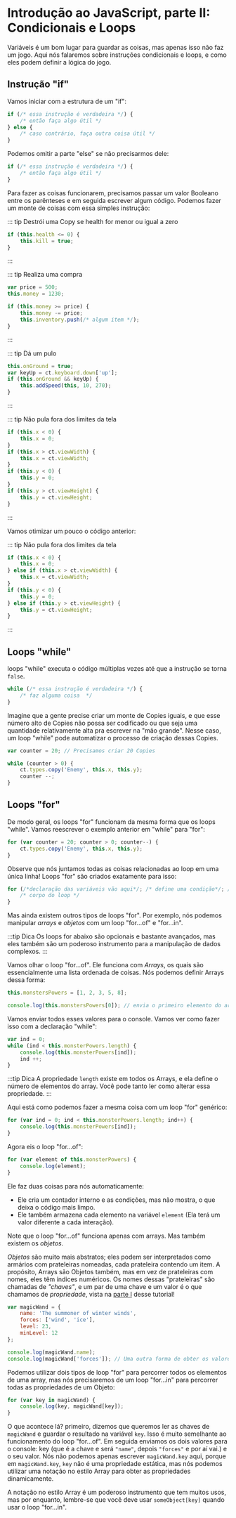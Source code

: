 # Introdução ao JavaScript, parte II: Condicionais e Loops

Variáveis é um bom lugar para guardar as coisas, mas apenas isso não faz um jogo. Aqui nós falaremos sobre instruções condicionais e loops, e como eles podem definir a lógica do jogo.

## Instrução "if"

Vamos iniciar com a estrutura de um "if":

```js
if (/* essa instrução é verdadeira */) {
    /* então faça algo útil */
} else {
    /* caso contrário, faça outra coisa útil */
}
```

Podemos omitir a parte "else" se não precisarmos dele:

```js
if (/* essa instrução é verdadeira */) {
    /* então faça algo útil */
}
```

Para fazer as coisas funcionarem, precisamos passar um valor Booleano entre os parênteses e em seguida escrever algum código. Podemos fazer um monte de coisas com essa simples instrução:

::: tip Destrói uma Copy se health for menor ou igual a zero
```js 
if (this.health <= 0) {
    this.kill = true;
}
```
:::

::: tip Realiza uma compra
```js 
var price = 500;
this.money = 1230;

if (this.money >= price) {
    this.money -= price;
    this.inventory.push(/* algum item */);
}
```
:::

::: tip Dá um pulo
```js 
this.onGround = true;
var keyUp = ct.keyboard.down['up'];
if (this.onGround && keyUp) {
    this.addSpeed(this, 10, 270);
}
```
:::

::: tip Não pula fora dos limites da tela
```js 
if (this.x < 0) {
    this.x = 0;
}
if (this.x > ct.viewWidth) {
    this.x = ct.viewWidth;
}
if (this.y < 0) {
    this.y = 0;
}
if (this.y > ct.viewHeight) {
    this.y = ct.viewHeight;
}
```
:::

Vamos otimizar um pouco o código anterior:

::: tip Não pula fora dos limites da tela
```js
if (this.x < 0) {
    this.x = 0;
} else if (this.x > ct.viewWidth) {
    this.x = ct.viewWidth;
}
if (this.y < 0) {
    this.y = 0;
} else if (this.y > ct.viewHeight) {
    this.y = ct.viewHeight;
}
```
:::

## Loops "while"

loops "while" executa o código múltiplas vezes até que a instrução se torna `false`.

```js 
while (/* essa instrução é verdadeira */) {
    /* faz alguma coisa  */
}
```

Imagine que a gente precise criar um monte de Copies iguais, e que esse número alto de Copies não possa ser codificado ou que seja uma quantidade relativamente alta pra escrever na "mão grande". Nesse caso, um loop "while" pode automatizar o processo de criação dessas Copies.

```js
var counter = 20; // Precisamos criar 20 Copies

while (counter > 0) {
    ct.types.copy('Enemy', this.x, this.y);
    counter --;
}
```

## Loops "for"

De modo geral, os loops "for" funcionam da mesma forma que os loops "while". Vamos reescrever o exemplo anterior em "while" para "for":

```js
for (var counter = 20; counter > 0; counter--) {
    ct.types.copy('Enemy', this.x, this.y);
}
```

Observe que nós juntamos todas as coisas relacionadas ao loop em uma única linha! Loops "for" são criados exatamente para isso:

```js
for (/*declaração das variáveis vão aqui*/; /* define uma condição*/; /*altera as variáveis a cada interação*/) {
    /* corpo do loop */
}
```

Mas ainda existem outros tipos de loops "for". Por exemplo, nós podemos manipular *arrays* e *objetos* com um loop "for…of" e "for…in".

:::tip Dica
Os loops for abaixo são opcionais e bastante avançados, mas eles também são um poderoso instrumento para a manipulação de dados complexos.
:::

Vamos olhar o loop "for…of". Ele funciona com *Arrays*, os quais são essencialmente uma lista ordenada de coisas. Nós podemos definir Arrays dessa forma:

```js
this.monstersPowers = [1, 2, 3, 5, 8];

console.log(this.monstersPowers[0]); // envia o primeiro elemento do array para o console
```

Vamos enviar todos esses valores para o console. Vamos ver como fazer isso com a declaração "while":

```js
var ind = 0;
while (ind < this.monsterPowers.length) {
    console.log(this.monsterPowers[ind]);
    ind ++;
}
```

:::tip Dica
A propriedade `length` existe em todos os Arrays, e ela define o número de elementos do array. Você pode tanto ler como alterar essa propriedade.
:::

Aqui está como podemos fazer a mesma coisa com um loop "for" genérico:

```js
for (var ind = 0; ind < this.monsterPowers.length; ind++) {
    console.log(this.monsterPowers[ind]);
}
```

Agora eis o loop "for…of":

```js
for (var element of this.monsterPowers) {
    console.log(element);
}
```

Ele faz duas coisas para nós automaticamente:

* Ele cria um contador interno e as condições, mas não mostra, o que deixa o código mais limpo.
* Ele também armazena cada elemento na variável `element` (Ela terá um valor diferente a cada interação).

Note que o loop "for…of" funciona apenas com arrays. Mas também existem os *objetos*.

*Objetos* são muito mais abstratos; eles podem ser interpretados como armários com prateleiras nomeadas, cada prateleira contendo um item. A propósito, Arrays são Objetos também, mas em vez de prateleiras com nomes, eles têm índices numéricos. Os nomes dessas "prateleiras" são chamadas de *"chaves"*, e um par de uma chave e um valor é o que chamamos de *propriedade*, vista na [parte I](./jsintro_pt1.html) desse tutorial!

```js
var magicWand = {
    name: 'The summoner of winter winds',
    forces: ['wind', 'ice'],
    level: 23,
    minLevel: 12
};

console.log(magicWand.name);
console.log(magicWand['forces']); // Uma outra forma de obter os valores dos objeto no estilo array!
```

Podemos utilizar dois tipos de loop "for" para percorrer todos os elementos de uma array, mas nós precisaremos de um loop "for…in" para percorrer todas as propriedades de um Objeto:

```js
for (var key in magicWand) {
    console.log(key, magicWand[key]);
}
```

O que acontece lá? primeiro, dizemos que queremos ler as chaves de `magicWand` e guardar o resultado na variável `key`. Isso é muito semelhante ao funcionamento do loop "for…of". Em seguida enviamos os dois valores para o console: key (que é a chave e será `"name"`, depois `"forces"` e por aí vai.) e o seu valor. Nós não podemos apenas escrever `magicWand.key` aqui, porque em `magicWand.key`, `key` não é uma propriedade estática, mas nós podemos utilizar uma notação no estilo Array para obter as propriedades dinamicamente.

A notação no estilo Array é um poderoso instrumento que tem muitos usos, mas por enquanto, lembre-se que você deve usar `someObject[key]` quando usar o loop "for…in".
